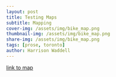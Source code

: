 ```yaml
---
layout: post
title: Testing Maps
subtitle: Mapping 
cover-img: /assets/img/bike_map.png
thumbnail-img: /assets/img/bike_map.png
share-img: /assets/img/bike_map.png
tags: [prose, toronto]
author: Harrison Waddell
---
```


[link to map](https://hswaggle.github.io/github.io/bike_station_map_stadia_toner%20(3).html)

